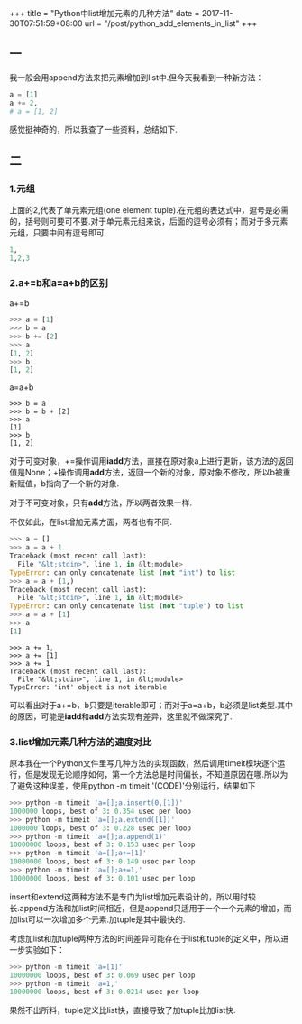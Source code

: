 +++
title = "Python中list增加元素的几种方法"
date = 2017-11-30T07:51:59+08:00
url = "/post/python_add_elements_in_list"
+++
## 一

我一般会用append方法来把元素增加到list中.但今天我看到一种新方法：

```python
a = [1]
a += 2,
# a = [1, 2]
```

感觉挺神奇的，所以我查了一些资料，总结如下.

## 二

### 1.元组

上面的2,代表了单元素元组(one element tuple).在元组的表达式中，逗号是必需的，括号则可要可不要.对于单元素元组来说，后面的逗号必须有；而对于多元素元组，只要中间有逗号即可.

```python
1,
1,2,3
```

### 2.a+=b和a=a+b的区别

a+=b

```python
>>> a = [1]
>>> b = a
>>> b += [2]
>>> a
[1, 2]
>>> b
[1, 2]
```

a=a+b

```python>>> a = [1]
>>> b = a
>>> b = b + [2]
>>> a
[1]
>>> b
[1, 2]
```

对于可变对象，+=操作调用**iadd**方法，直接在原对象a上进行更新，该方法的返回值是None；+操作调用**add**方法，返回一个新的对象，原对象不修改，所以b被重新赋值，b指向了一个新的对象.
  
对于不可变对象，只有**add**方法，所以两者效果一样.

不仅如此，在list增加元素方面，两者也有不同.

```python
>>> a = []
>>> a = a + 1
Traceback (most recent call last):
  File "&lt;stdin>", line 1, in &lt;module>
TypeError: can only concatenate list (not "int") to list
>>> a = a + (1,)
Traceback (most recent call last):
  File "&lt;stdin>", line 1, in &lt;module>
TypeError: can only concatenate list (not "tuple") to list
>>> a = a + [1]
>>> a
[1]
```

```python>>> a = []
>>> a += 1,
>>> a += [1]
>>> a += 1
Traceback (most recent call last):
  File "&lt;stdin>", line 1, in &lt;module>
TypeError: 'int' object is not iterable
```

可以看出对于a+=b，b只要是iterable即可；而对于a=a+b，b必须是list类型.其中的原因，可能是**iadd**和**add**方法实现有差异，这里就不做深究了.

### 3.list增加元素几种方法的速度对比

原本我在一个Python文件里写几种方法的实现函数，然后调用timeit模块逐个运行，但是发现无论顺序如何，第一个方法总是时间偏长，不知道原因在哪.所以为了避免这种误差，使用python -m timeit '(CODE)'分别运行，结果如下

```python
>>> python -m timeit 'a=[];a.insert(0,[1])'
1000000 loops, best of 3: 0.354 usec per loop
>>> python -m timeit 'a=[];a.extend([1])'
1000000 loops, best of 3: 0.228 usec per loop
>>> python -m timeit 'a=[];a.append(1)'
10000000 loops, best of 3: 0.153 usec per loop
>>> python -m timeit 'a=[];a+=[1]'
10000000 loops, best of 3: 0.149 usec per loop
>>> python -m timeit 'a=[];a+=1,'
10000000 loops, best of 3: 0.101 usec per loop
```

insert和extend这两种方法不是专门为list增加元素设计的，所以用时较长.append方法和加list时间相近，但是append只适用于一个一个元素的增加，而加list可以一次增加多个元素.加tuple是其中最快的.
  
考虑加list和加tuple两种方法的时间差异可能存在于list和tuple的定义中，所以进一步实验如下：

```python
>>> python -m timeit 'a=[1]'
10000000 loops, best of 3: 0.069 usec per loop
>>> python -m timeit 'a=1,'
10000000 loops, best of 3: 0.0214 usec per loop
```

果然不出所料，tuple定义比list快，直接导致了加tuple比加list快.
